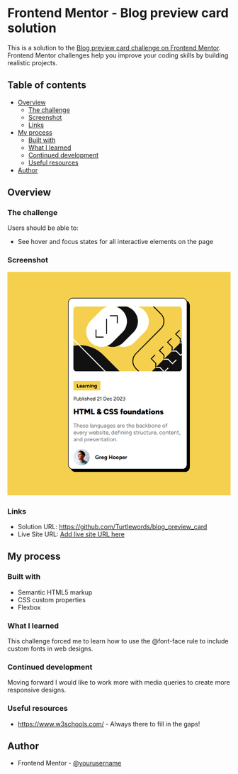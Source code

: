 # Frontend Mentor - Blog preview card solution

This is a solution to the [Blog preview card challenge on Frontend Mentor](https://www.frontendmentor.io/challenges/blog-preview-card-ckPaj01IcS). Frontend Mentor challenges help you improve your coding skills by building realistic projects. 

## Table of contents

- [Overview](#overview)
  - [The challenge](#the-challenge)
  - [Screenshot](#screenshot)
  - [Links](#links)
- [My process](#my-process)
  - [Built with](#built-with)
  - [What I learned](#what-i-learned)
  - [Continued development](#continued-development)
  - [Useful resources](#useful-resources)
- [Author](#author)


## Overview

### The challenge

Users should be able to:

- See hover and focus states for all interactive elements on the page

### Screenshot

![](./assets/images/blog_preview_card.png)


### Links

- Solution URL: https://github.com/Turtlewords/blog_preview_card
- Live Site URL: [Add live site URL here](https://your-live-site-url.com)

## My process

### Built with

- Semantic HTML5 markup
- CSS custom properties
- Flexbox

### What I learned

This challenge forced me to learn how to use the @font-face rule to include custom fonts in web designs.

### Continued development

Moving forward I would like to work more with media queries to create more responsive designs.



### Useful resources

- https://www.w3schools.com/ - Always there to fill in the gaps!



## Author


- Frontend Mentor - [@yourusername](https://www.frontendmentor.io/profile/yourusername)



